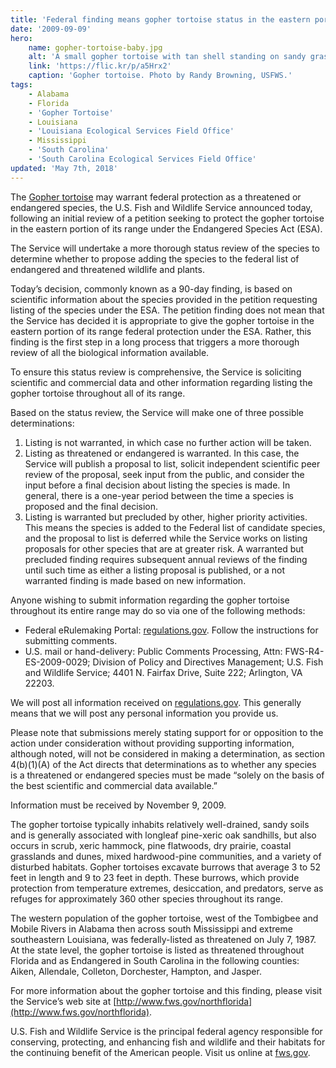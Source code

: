 ```yaml
---
title: 'Federal finding means gopher tortoise status in the eastern portion of its range merits further review'
date: '2009-09-09'
hero:
    name: gopher-tortoise-baby.jpg
    alt: 'A small gopher tortoise with tan shell standing on sandy grass covered soil.'
    link: 'https://flic.kr/p/a5Hrx2'
    caption: 'Gopher tortoise. Photo by Randy Browning, USFWS.'
tags:
    - Alabama
    - Florida
    - 'Gopher Tortoise'
    - Louisiana
    - 'Louisiana Ecological Services Field Office'
    - Mississippi
    - 'South Carolina'
    - 'South Carolina Ecological Services Field Office'
updated: 'May 7th, 2018'
---
```


The [Gopher tortoise](https://ecos.fws.gov/tess_public/profile/speciesProfile.action?spcode=C044) may warrant federal protection as a threatened or endangered species, the U.S. Fish and Wildlife Service announced today, following an initial review of a petition seeking to protect the gopher tortoise in the eastern portion of its range under the Endangered Species Act (ESA).

The Service will undertake a more thorough status review of the species to determine whether to propose adding the species to the federal list of endangered and threatened wildlife and plants.

Today’s decision, commonly known as a 90-day finding, is based on scientific information about the species provided in the petition requesting listing of the species under the ESA. The petition finding does not mean that the Service has decided it is appropriate to give the gopher tortoise in the eastern portion of its range federal protection under the ESA. Rather, this finding is the first step in a long process that triggers a more thorough review of all the biological information available.

To ensure this status review is comprehensive, the Service is soliciting scientific and commercial data and other information regarding listing the gopher tortoise throughout all of its range.

Based on the status review, the Service will make one of three possible determinations:

1.  Listing is not warranted, in which case no further action will be taken.
2.  Listing as threatened or endangered is warranted. In this case, the Service will publish a proposal to list, solicit independent scientific peer review of the proposal, seek input from the public, and consider the input before a final decision about listing the species is made. In general, there is a one-year period between the time a species is proposed and the final decision.
3.  Listing is warranted but precluded by other, higher priority activities. This means the species is added to the Federal list of candidate species, and the proposal to list is deferred while the Service works on listing proposals for other species that are at greater risk. A warranted but precluded finding requires subsequent annual reviews of the finding until such time as either a listing proposal is published, or a not warranted finding is made based on new information.

Anyone wishing to submit information regarding the gopher tortoise throughout its entire range may do so via one of the following methods:

* Federal eRulemaking Portal: [regulations.gov](http://www.regulations.gov/). Follow the instructions for submitting comments.
* U.S. mail or hand-delivery: Public Comments Processing, Attn: FWS-R4- ES-2009-0029; Division of Policy and Directives Management; U.S. Fish and Wildlife Service; 4401 N. Fairfax Drive, Suite 222; Arlington, VA 22203\.

We will post all information received on [regulations.gov](http://www.regulations.gov). This generally means that we will post any personal information you provide us.

Please note that submissions merely stating support for or opposition to the action under consideration without providing supporting information, although noted, will not be considered in making a determination, as section 4(b)(1)(A) of the Act directs that determinations as to whether any species is a threatened or endangered species must be made “solely on the basis of the best scientific and commercial data available.”

Information must be received by November 9, 2009.

The gopher tortoise typically inhabits relatively well-drained, sandy soils and is generally associated with longleaf pine-xeric oak sandhills, but also occurs in scrub, xeric hammock, pine flatwoods, dry prairie, coastal grasslands and dunes, mixed hardwood-pine communities, and a variety of disturbed habitats. Gopher tortoises excavate burrows that average 3 to 52 feet in length and 9 to 23 feet in depth. These burrows, which provide protection from temperature extremes, desiccation, and predators, serve as refuges for approximately 360 other species throughout its range.

The western population of the gopher tortoise, west of the Tombigbee and Mobile Rivers in Alabama then across south Mississippi and extreme southeastern Louisiana, was federally-listed as threatened on July 7, 1987. At the state level, the gopher tortoise is listed as threatened throughout Florida and as Endangered in South Carolina in the following counties: Aiken, Allendale, Colleton, Dorchester, Hampton, and Jasper.

For more information about the gopher tortoise and this finding, please visit the Service’s web site at [http://www.fws.gov/northflorida](http://www.fws.gov/northflorida).

U.S. Fish and Wildlife Service is the principal federal agency responsible for conserving, protecting, and enhancing fish and wildlife and their habitats for the continuing benefit of the American people. Visit us online at [fws.gov](http://www.fws.gov/).
